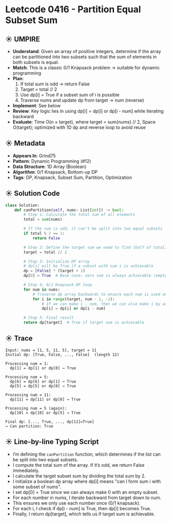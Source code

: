 # Leetcode 0416 - Partition Equal Subset Sum

## ☀️ UMPIRE
- **Understand**: Given an array of positive integers, determine if the array can be partitioned into two subsets such that the sum of elements in both subsets is equal.
- **Match**: This is a classic 0/1 Knapsack problem → suitable for dynamic programming
- **Plan**: 
    1. If total sum is odd → return False
    2. Target = total // 2
    3. Use dp[i] = True if a subset sum of i is possible
    4. Traverse nums and update dp from target → num (reverse)
- **Implement**: See below
- **Review**: Key logic lies in using dp[i] = dp[i] or dp[i - num] while iterating backward
- **Evaluate**: Time O(n × target), where target = sum(nums) // 2, Space O(target); optimized with 1D dp and reverse loop to avoid reuse

## ☀️ Metadata
- **Appears In**: Grind75
- **Pattern**: Dynamic Programming (#12)
- **Data Structure**: 1D Array (Boolean)
- **Algorithm**: 0/1 Knapsack, Bottom-up DP
- **Tags**: DP, Knapsack, Subset Sum, Partition, Optimization


## ☀️ Solution Code

```python
class Solution:
    def canPartition(self, nums: List[int]) -> bool:
        # Step 1: Calculate the total sum of all elements
        total = sum(nums)

        # If the sum is odd, it can't be split into two equal subsets
        if total % 2 == 1:
            return False

        # Step 2: Define the target sum we need to find (half of total)
        target = total // 2

        # Step 3: Initialize DP array
        # dp[i] will be True if a subset with sum i is achievable
        dp = [False] * (target + 1)
        dp[0] = True  # Base case: zero sum is always achievable (empty subset)

        # Step 4: 0/1 Knapsack DP loop
        for num in nums:
            # Traverse dp array backwards to ensure each num is used only once
            for i in range(target, num - 1, -1):
                # If we can make i - num, then we can also make i by adding num
                dp[i] = dp[i] or dp[i - num]

        # Step 5: Final result
        return dp[target]  # True if target sum is achievable
```

## ☀️ Trace

```
Input: nums = [1, 5, 11, 5], target = 11
Initial dp: [True, False, ..., False]  (length 12)

Processing num = 1:
  dp[1] = dp[1] or dp[0] → True

Processing num = 5:
  dp[6] = dp[6] or dp[1] → True
  dp[5] = dp[5] or dp[0] → True

Processing num = 11:
  dp[11] = dp[11] or dp[0] → True

Processing num = 5 (again):
  dp[10] = dp[10] or dp[5] → True

Final dp: [..., True, ..., dp[11]=True]
→ Can partition: True
```


## ☀️ Line-by-line Typing Script 

- I’m defining the `canPartition` function, which determines if the list can be split into two equal subsets.
- I compute the total sum of the array. If it’s odd, we return False immediately.
- I calculate the target subset sum by dividing the total sum by 2.
- I initialize a boolean dp array where dp[i] means "can I form sum i with some subset of nums".
- I set dp[0] = True since we can always make 0 with an empty subset.
- For each number in nums, I iterate backward from target down to num.
- This ensures we only use each number once (0/1 knapsack).
- For each i, I check if dp[i - num] is True, then dp[i] becomes True.
- Finally, I return dp[target], which tells us if target sum is achievable.
